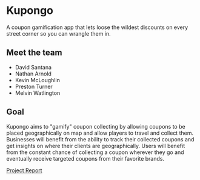 # Kupongo
A coupon gamification app that lets loose the wildest discounts on every street corner so you can wrangle them in.

## Meet the team

* David Santana
* Nathan Arnold
* Kevin McLoughlin
* Preston Turner
* Melvin Watlington

## Goal

Kupongo aims to "gamify" coupon collecting by allowing coupons to be placed
geographically on map and allow players to travel and collect them. Businesses
will benefit from the ability to track their collected coupons and get insights
on where their clients are geographically. Users will benefit from the
constant chance of collecting a coupon wherever they go and eventually
receive targeted coupons from their favorite brands.

[Project Report](https://docs.google.com/document/d/1f_0HDEfX2MPLnOmDgahCWJnNz8EWNKaxSbrc0RI58p8/edit)

